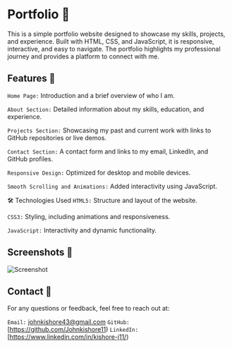 # Portfolio 💼
This is a simple portfolio website designed to showcase my skills, projects, and experience. Built with HTML, CSS, and JavaScript, it is responsive, interactive, and easy to navigate. The portfolio highlights my professional journey and provides a platform to connect with me.

## Features 🌟
`Home Page:` Introduction and a brief overview of who I am.

`About Section:` Detailed information about my skills, education, and experience.

`Projects Section:` Showcasing my past and current work with links to GitHub repositories or live demos.

`Contact Section:` A contact form and links to my email, LinkedIn, and GitHub profiles.

`Responsive Design:` Optimized for desktop and mobile devices.

`Smooth Scrolling and Animations:` Added interactivity using JavaScript.

🛠️ Technologies Used
`HTML5:` Structure and layout of the website.

`CSS3:` Styling, including animations and responsiveness.

`JavaScript:` Interactivity and dynamic functionality.


## Screenshots 📸
![Screenshot](Portfolio-website/img/portss2.jpg)

## Contact 💬
For any questions or feedback, feel free to reach out at:

`Email:` johnkishore43@gmail.com
`GitHub:` [https://github.com/Johnkishore11)
`LinkedIn:` [https://www.linkedin.com/in/kishore-j11/)


